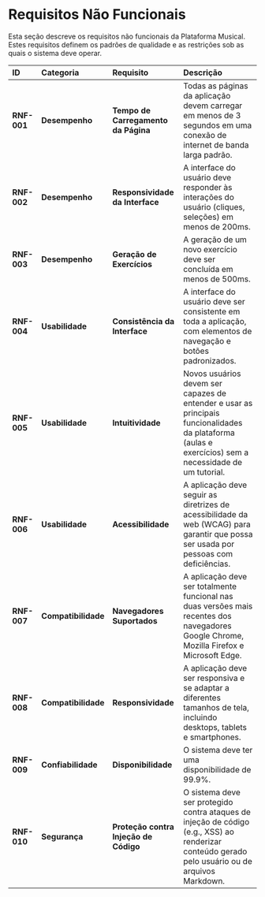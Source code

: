 # Requisitos Não Funcionais

Esta seção descreve os requisitos não funcionais da Plataforma Musical. Estes requisitos definem os padrões de qualidade e as restrições sob as quais o sistema deve operar.

| ID | Categoria | Requisito | Descrição |
| :--- | :--- | :--- | :--- |
| **RNF-001** | **Desempenho** | **Tempo de Carregamento da Página** | Todas as páginas da aplicação devem carregar em menos de 3 segundos em uma conexão de internet de banda larga padrão. |
| **RNF-002** | **Desempenho** | **Responsividade da Interface** | A interface do usuário deve responder às interações do usuário (cliques, seleções) em menos de 200ms. |
| **RNF-003** | **Desempenho** | **Geração de Exercícios** | A geração de um novo exercício deve ser concluída em menos de 500ms. |
| **RNF-004** | **Usabilidade** | **Consistência da Interface** | A interface do usuário deve ser consistente em toda a aplicação, com elementos de navegação e botões padronizados. |
| **RNF-005** | **Usabilidade** | **Intuitividade** | Novos usuários devem ser capazes de entender e usar as principais funcionalidades da plataforma (aulas e exercícios) sem a necessidade de um tutorial. |
| **RNF-006** | **Usabilidade** | **Acessibilidade** | A aplicação deve seguir as diretrizes de acessibilidade da web (WCAG) para garantir que possa ser usada por pessoas com deficiências. |
| **RNF-007** | **Compatibilidade** | **Navegadores Suportados** | A aplicação deve ser totalmente funcional nas duas versões mais recentes dos navegadores Google Chrome, Mozilla Firefox e Microsoft Edge. |
| **RNF-008** | **Compatibilidade** | **Responsividade** | A aplicação deve ser responsiva e se adaptar a diferentes tamanhos de tela, incluindo desktops, tablets e smartphones. |
| **RNF-009** | **Confiabilidade** | **Disponibilidade** | O sistema deve ter uma disponibilidade de 99.9%. |
| **RNF-010** | **Segurança** | **Proteção contra Injeção de Código** | O sistema deve ser protegido contra ataques de injeção de código (e.g., XSS) ao renderizar conteúdo gerado pelo usuário ou de arquivos Markdown. |
